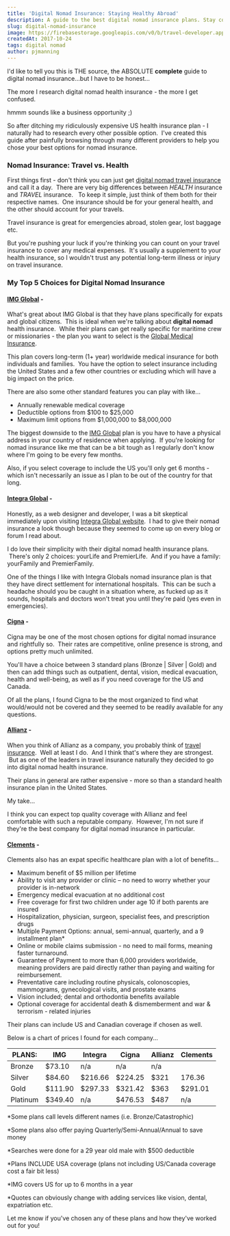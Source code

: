 ```yaml
---
title: 'Digital Nomad Insurance: Staying Healthy Abroad'
description: A guide to the best digital nomad insurance plans. Stay covered for the best price in 2018.
slug: digital-nomad-insurance
image: https://firebasestorage.googleapis.com/v0/b/travel-developer.appspot.com/o/posts%2Fdigital-nomad-insurance%2Fnomad-insurance.jpg?alt=media&token=33fe6409-9052-4796-afcb-e43628754676
createdAt: 2017-10-24
tags: digital nomad
author: pjmanning
---
```


I'd like to tell you this is THE source, the ABSOLUTE **complete** guide to digital nomad insurance...but I have to be honest...

The more I research digital nomad health insurance - the more I get confused.

hmmm sounds like a business opportunity ;)

So after ditching my ridiculously expensive US health insurance plan - I naturally had to research every other possible option.  I've created this guide after painfully browsing through many different providers to help you chose your best options for nomad insurance.

### Nomad Insurance: Travel vs. Health

First things first - don't think you can just get [digital nomad travel insurance](https://www.traveldeveloper.com/digital-nomad-travel-insurance/) and call it a day.  There are very big differences between _HEALTH_ insurance and _TRAVEL_ insurance.   To keep it simple, just think of them both for their respective names.  One insurance should be for your general health, and the other should account for your travels.

Travel insurance is great for emergencies abroad, stolen gear, lost baggage etc.

But you're pushing your luck if you're thinking you can count on your travel insurance to cover any medical expenses.  It's usually a supplement to your health insurance, so I wouldn't trust any potential long-term illness or injury on travel insurance.

### My Top 5 Choices for Digital Nomad Insurance

#### [IMG Global](https://www.imglobal.com/) -

What's great about IMG Global is that they have plans specifically for expats and global citizens.  This is ideal when we're talking about **digital nomad** health insurance.  While their plans can get really specific for maritime crew or missionaries - the plan you want to select is the [Global Medical Insurance](https://purchase.imglobal.com/Quote/global_medical/pre-quote?imgac=182036).

This plan covers long-term (1+ year) worldwide medical insurance for both individuals and families.  You have the option to select insurance including the United States and a few other countries or excluding which will have a big impact on the price.

There are also some other standard features you can play with like...

-   Annually renewable medical coverage
-   Deductible options from $100 to $25,000
-   Maximum limit options from $1,000,000 to $8,000,000

The biggest downside to the [IMG Global](https://www.imglobal.com/) plan is you have to have a physical address in your country of residence when applying.  If you're looking for nomad insurance like me that can be a bit tough as I regularly don't know where I'm going to be every few months.

Also, if you select coverage to include the US you'll only get 6 months - which isn't necessarily an issue as I plan to be out of the country for that long.

#### [Integra Global](https://integraglobal.com/) -

Honestly, as a web designer and developer, I was a bit skeptical immediately upon visiting [Integra Global website](https://integraglobal.com/).  I had to give their nomad insurance a look though because they seemed to come up on every blog or forum I read about.

I do love their simplicity with their digital nomad health insurance plans.  There's only 2 choices: yourLife and PremierLife.  And if you have a family: yourFamily and PremierFamily.

One of the things I like with Integra Globals nomad insurance plan is that they have direct settlement for international hospitals.  This can be such a headache should you be caught in a situation where, as fucked up as it sounds, hospitals and doctors won't treat you until they're paid (yes even in emergencies).

#### [Cigna](https://www.cignaglobal.com/) -

Cigna may be one of the most chosen options for digital nomad insurance and rightfully so.  Their rates are competitive, online presence is strong, and options pretty much unlimited.

You'll have a choice between 3 standard plans (Bronze | Silver | Gold) and then can add things such as outpatient, dental, vision, medical evacuation, health and well-being, as well as if you need coverage for the US and Canada.

Of all the plans, I found Cigna to be the most organized to find what would/would not be covered and they seemed to be readily available for any questions.

#### [Allianz](http://www.allianzworldwidecare.com/) -

When you think of Allianz as a company, you probably think of [travel insurance](https://www.traveldeveloper.com/digital-nomad-travel-insurance/).  Well at least I do.  And I think that's where they are strongest.  But as one of the leaders in travel insurance naturally they decided to go into digital nomad health insurance.

Their plans in general are rather expensive - more so than a standard health insurance plan in the United States.

My take...

I think you can expect top quality coverage with Allianz and feel comfortable with such a reputable company.  However, I'm not sure if they're the best company for digital nomad insurance in particular.

#### [Clements](https://www.clements.com/intl-health/individuals/globalcare) -

Clements also has an expat specific healthcare plan with a lot of benefits...

-   Maximum benefit of \$5 million per lifetime
-   Ability to visit any provider or clinic – no need to worry whether your provider is in-network
-   Emergency medical evacuation at no additional cost
-   Free coverage for first two children under age 10 if both parents are insured
-   Hospitalization, physician, surgeon, specialist fees, and prescription drugs
-   Multiple Payment Options: annual, semi-annual, quarterly, and a 9 installment plan\*
-   Online or mobile claims submission - no need to mail forms, meaning faster turnaround.
-   Guarantee of Payment to more than 6,000 providers worldwide, meaning providers are paid directly rather than paying and waiting for reimbursement.
-   Preventative care including routine physicals, colonoscopies, mammograms, gynecological visits, and prostate exams
-   Vision included; dental and orthodontia benefits available
-   Optional coverage for accidental death & dismemberment and war & terrorism - related injuries

Their plans can include US and Canadian coverage if chosen as well.

Below is a chart of prices I found for each company...

| PLANS:   | IMG      | Integra  | Cigna    | Allianz | Clements |
| -------- | -------- | -------- | -------- | ------- | -------- |
| Bronze   | \$73.10  | n/a      | n/a      | n/a     |
| Silver   | \$84.60  | \$216.66 | \$224.25 | \$321   | 176.36   |
| Gold     | \$111.90 | \$297.33 | \$321.42 | \$363   | \$291.01 |
| Platinum | \$349.40 | n/a      | \$476.53 | \$487   | n/a      |

\*Some plans call levels different names (i.e. Bronze/Catastrophic)

\*Some plans also offer paying Quarterly/Semi-Annual/Annual to save money

\*Searches were done for a 29 year old male with \$500 deductible

\*Plans INCLUDE USA coverage (plans not including US/Canada coverage cost a fair bit less)

\*IMG covers US for up to 6 months in a year

\*Quotes can obviously change with adding services like vision, dental, expatriation etc.

Let me know if you've chosen any of these plans and how they've worked out for you!
